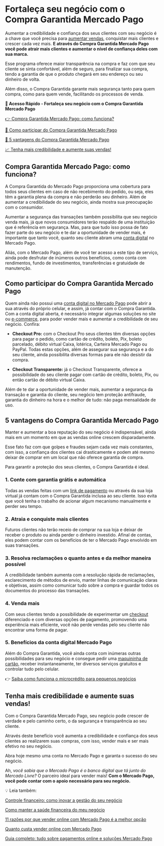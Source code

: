 # Fortaleça seu negócio com o Compra Garantida Mercado Pago

Aumentar a credibilidade e confiança dos seus clientes com seu negócio é a chave que você precisa para [aumentar vendas](https://meubolso.mercadopago.com.br/mercado-livre), conquistar mais clientes e crescer cada vez mais. **E através do Compra Garantida Mercado Pago você pode atrair mais clientes e aumentar o nível de confiança deles com sua marca.**

Esse programa oferece maior transparência na compra e faz com que seu cliente se sinta confortável, além de seguro, para finalizar sua compra, tendo a garantia de que o produto chegará em seu endereço ou seu dinheiro de volta.

Além disso, o Compra Garantida garante mais segurança tanto para quem compra, como para quem vende, facilitando os processos de venda.

**💙 Acesso Rápido - Fortaleça seu negócio com o Compra Garantida Mercado Pago**

[👉 Compra Garantida Mercado Pago: como funciona?](#A)

[🤔 Como participar do Compra Garantida Mercado Pago](#B)

[💪 5 vantagens do Compra Garantida Mercado Pago](#C)

[📈 Tenha mais credibilidade e aumente suas vendas!](#D)

[](#)
## Compra Garantida Mercado Pago: como funciona?

A Compra Garantida do Mercado Pago proporciona uma cobertura para todos seus clientes em caso de não recebimento do pedido, ou seja, eles têm a garantia plena da compra e não perderão seu dinheiro. Além de aumentar a credibilidade do seu negócio, ainda mostra sua preocupação com o consumidor.

Aumentar a segurança das transações também possibilita que seu negócio venda mais, já que novos consumidores terão respaldo de uma instituição que é referência em segurança. Mas, para que tudo isso possa de fato fazer parte do seu negócio e te dar a oportunidade de vender mais, é importante que tanto você, quanto seu cliente abram uma [conta digital](https://meubolso.mercadopago.com.br/conta-digital-pj-como-escolher-a-sua) no Mercado Pago.

Aliás, com o Mercado Pago, além de você ter acesso a este tipo de serviço, ainda pode desfrutar de inúmeros outros benefícios, como conta com rendimentos, fundo de investimentos, transferências e gratuidade de manutenção.

[](#)
## Como participar do Compra Garantida Mercado Pago

Quem ainda não possui uma [conta digital no Mercado Pago](https://conteudo.mercadopago.com.br/conta-pj-do-mercado-pago) pode abrir a sua através do próprio celular, e assim, já contar com o Compra Garantida. Com a conta digital aberta, é necessário integrar algumas soluções no site ou [e-commerce](https://meubolso.mercadopago.com.br/7-fatores-mais-importantes-para-o-sucesso-de-um-e-commerce), para poder vender mais e aumentar a credibilidade de seu negócio. Confira:

- **Checkout Pro:** com o Checkout Pro seus clientes têm diversas opções para pagar o pedido, como cartão de crédito, boleto, Pix, boleto parcelado, débito virtual Caixa, lotérica, Carteira Mercado Pago ou PayPal. Todas estas opções, além de assegurar sua segurança e a do seu cliente, ainda possibilita diversas formas para ele não desistir da compra.

- **Checkout Transparente:** já o Checkout Transparente, oferece a possibilidade do seu cliente pagar com cartão de crédito, boleto, Pix, ou então cartão de débito virtual Caixa. 

Além de te dar a oportunidade de vender mais, aumentar a segurança da transação e garantia do cliente, seu negócio tem proteção antifraude, garantia do dinheiro na hora e o melhor de tudo: não paga mensalidade de uso.

[](#)
## 5 vantagens do Compra Garantida Mercado Pago

Manter e aumentar a boa reputação do seu negócio é indispensável, ainda mais em um momento em que as vendas online crescem disparadamente.

Esse fato faz com que golpes e fraudes sejam cada vez mais constantes, com isso, a confiança dos clientes cai drasticamente e podem até mesmo deixar de comprar em um local que não oferece garantia de compra.

Para garantir a proteção dos seus clientes, o Compra Garantida é ideal.

### **1. Conte com garantia grátis e automática**

Todas as vendas feitas com um [link de pagamento](https://meubolso.mercadopago.com.br/8-razoes-para-vender-com-o-link-de-pagamento-do-mercado-pago) ou através da sua loja virtual já contam com o Compra Garantida inclusa ao seu cliente. Isso evita que você tenha o trabalho de acionar algum mecanismo manualmente e perder seu tempo.

### **2. Atraia e conquiste mais clientes**

Futuros clientes não terão receio de comprar na sua loja e deixar de receber o produto ou ainda perder o dinheiro investido. Afinal de contas, eles podem contar com os benefícios de ter o Mercado Pago envolvido em suas transações.

### **3. Resolva reclamações o quanto antes e da melhor maneira possível**

A credibilidade também aumenta com a resolução rápida de reclamações, esclarecimento de métodos de envio, manter linhas de comunicação claras e objetivas, assim como comunicar tudo sobre a compra e guardar todos os documentos do processo das transações.

### **4. Venda mais**

Com seus clientes tendo a possibilidade de experimentar um [checkout](https://meubolso.mercadopago.com.br/criando-experiencias-de-compra-incriveis-no-seu-e-commerce) diferenciado e com diversas opções de pagamento, promovendo uma experiência mais eficiente, você não perde vendas pelo seu cliente não encontrar uma forma de pagar.

### **5. Benefícios da conta digital Mercado Pago**

Além do Compra Garantida, você ainda conta com inúmeras outras possibilidades para seu negócio e consegue pedir uma [maquininha de cartão](https://meubolso.mercadopago.com.br/maquininha-de-cartao-escolher-a-sua), receber instantaneamente, ter diversos serviços gratuitos e controlar tudo pelo celular.

👉 [Saiba como funciona o microcrédito para pequenos negócios](https://meubolso.mercadopago.com.br/microcredito-gestao-financeira-seu-negocio)

[](#)
## Tenha mais credibilidade e aumente suas vendas!

Com o Compra Garantida Mercado Pago, seu negócio pode crescer de verdade e pelo caminho certo, o da segurança e transparência ao seu cliente.

Através deste benefício você aumenta a credibilidade e confiança dos seus clientes ao realizarem suas compras, com isso, vender mais e ser mais efetivo no seu negócio.

Abra hoje mesmo uma conta no Mercado Pago e garanta o sucesso do seu negócio.

Ah, *você sabia que o Mercado Pago é o banco digital que tá junto do Mercado Livre?* O parceiro ideal para vender mais! **Com o Mercado Pago, você pode contar com o apoio necessário para seu negócio.**

💡 Leia também:

[Controle financeiro: como inovar a gestão do seu negócio](https://meubolso.mercadopago.com.br/controle-financeiro-do-negocio)

[Como manter a saúde financeira do meu negócio](https://meubolso.mercadopago.com.br/saude-financeira-negocio)

[11 razões por que vender online com Mercado Pago é a melhor opção](https://meubolso.mercadopago.com.br/11-razoes-por-que-vender-online-com-mercado-pago-e-a-melhor-opcao)

[Quanto custa vender online com Mercado Pago](https://conteudo.mercadopago.com.br/quanto-custa-vender-on-line-com-mercado-pago)

[Guia completo: tudo sobre pagamentos online e soluções Mercado Pago](https://meubolso.mercadopago.com.br/guia-completo-tudo-sobre-pagamentos-online)